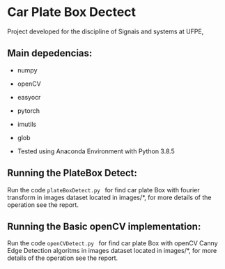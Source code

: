 # Car Plate Box Dectect
Project developed for the discipline of Signais and systems at UFPE, 

## Main depedencias:
  -   numpy
  -   openCV
  -   easyocr
  -   pytorch
  -   imutils
  -   glob
 
- Tested using Anaconda Environment with Python 3.8.5
 
## Running the PlateBox Detect:
Run the code ```plateBoxDetect.py ``` for find car plate Box with fourier transform in images dataset located in images/*, for more details of the operation see the report.
## Running the Basic openCV implementation:
Run the code ```openCVDetect.py ``` for find car plate Box with openCV Canny Edge Detection algoritms in images dataset located in images/*,  for more details of the operation see the report.

